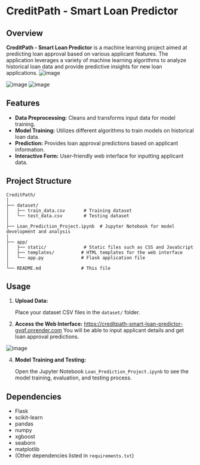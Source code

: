 # CreditPath - Smart Loan Predictor

## Overview

**CreditPath - Smart Loan Predictor** is a machine learning project aimed at predicting loan approval based on various applicant features. The application leverages a variety of machine learning algorithms to analyze historical loan data and provide predictive insights for new loan applications.
![image](https://github.com/user-attachments/assets/65969728-bf32-45c2-8114-da500841deff)

![image](https://github.com/user-attachments/assets/a4452339-c6bb-432b-8438-bc71692857b8)
![image](https://github.com/user-attachments/assets/318819a1-8c2d-452f-a969-a6ef067f531c)

## Features

- **Data Preprocessing:** Cleans and transforms input data for model training.
- **Model Training:** Utilizes different algorithms to train models on historical loan data.
- **Prediction:** Provides loan approval predictions based on applicant information.
- **Interactive Form:** User-friendly web interface for inputting applicant data.

## Project Structure

```
CreditPath/
│
├── dataset/
│   ├── train_data.csv       # Training dataset
│   └── test_data.csv        # Testing dataset
│
├── Loan_Prediction_Project.ipynb  # Jupyter Notebook for model development and analysis
│
├── app/
│   ├── static/              # Static files such as CSS and JavaScript
│   ├── templates/          # HTML templates for the web interface
│   └── app.py              # Flask application file
│
└── README.md               # This file
```


## Usage

1. **Upload Data:**

   Place your dataset CSV files in the `dataset/` folder.

2. **Access the Web Interface:**
https://creditpath-smart-loan-predictor-gvqf.onrender.com
   You will be able to input applicant details and get loan approval predictions.   

![image](https://github.com/user-attachments/assets/f2ba753d-d85e-47b4-ba59-5c02bd480132)


4. **Model Training and Testing:**

   Open the Jupyter Notebook `Loan_Prediction_Project.ipynb` to see the model training, evaluation, and testing process.

## Dependencies

- Flask
- scikit-learn
- pandas
- numpy
- xgboost
- seaborn
- matplotlib
- (Other dependencies listed in `requirements.txt`)


